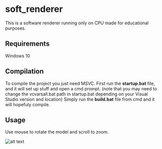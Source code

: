 # soft_renderer

This is a software renderer running only on CPU made for educational purposes.

## Requirements

Windows 10

## Compilation

To compile the project you just need MSVC.
First run the **startup.bat** file, and it will set up stuff and open a cmd prompt.
(note that you may need to change the vcvarsall.bat path in startup.bat depending on your Visual Studio version and location)
Simply run the **build.bat** file from cmd and it will hopefuly compile.

## Usage

Use mouse to rotate the model and scroll to zoom.

![alt text](https://i.ibb.co/Rbmt8Lf/head.png)
